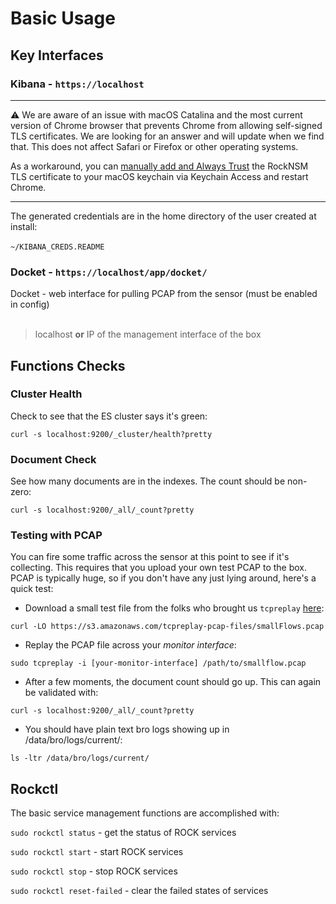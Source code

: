 # Basic Usage

## Key Interfaces

### Kibana - `https://localhost`

---
:warning: We are aware of an issue with macOS Catalina and the most current version of Chrome browser that prevents Chrome from allowing self-signed TLS certificates. We are looking for an answer and will update when we find that. This does not affect Safari or Firefox or other operating systems.

As a workaround, you can [manually add and Always Trust](https://support.apple.com/guide/keychain-access/change-the-trust-settings-of-a-certificate-kyca11871/mac) the RockNSM TLS certificate to your macOS keychain via Keychain Access and restart Chrome.

---

The generated credentials are in the home directory of the user created at install:  
<br>
`~/KIBANA_CREDS.README`  

### Docket - `https://localhost/app/docket/`

Docket - web interface for pulling PCAP from the sensor (must be enabled in config)  
<br>
> localhost **or** IP of the management interface of the box  


## Functions Checks


### Cluster Health
Check to see that the ES cluster says it's green:
```
curl -s localhost:9200/_cluster/health?pretty  
```

### Document Check
See how many documents are in the indexes. The count should be non-zero:
```
curl -s localhost:9200/_all/_count?pretty  
```

### Testing with PCAP
You can fire some traffic across the sensor at this point to see if it's
collecting. This requires that you upload your own test PCAP to the box. PCAP is
typically huge, so if you don't have any just lying around, here's a quick test:  

- Download a small test file from the folks who brought us `tcpreplay`
[here](http://tcpreplay.appneta.com/wiki/captures.html):  
```
curl -LO https://s3.amazonaws.com/tcpreplay-pcap-files/smallFlows.pcap
```
- Replay the PCAP file across your _monitor interface_:  
```
sudo tcpreplay -i [your-monitor-interface] /path/to/smallflow.pcap  
```

- After a few moments, the document count should go up. This can again be
validated with:
```
curl -s localhost:9200/_all/_count?pretty
```
- You should have plain text bro logs showing up in /data/bro/logs/current/:  
```
ls -ltr /data/bro/logs/current/  
```


## Rockctl

The basic service management functions are accomplished with:  

`sudo rockctl status` - get the status of ROCK services

<!-- <p align="center">
<a href="https://asciinema.org/a/z9qgFqFTr9HoeSMpX2gKWXqng" target="\_blank"><img src="https://asciinema.org/a/z9qgFqFTr9HoeSMpX2gKWXqng.png" width="469"/></a>
</p> -->

`sudo rockctl start` - start ROCK services

<!-- <p align="center">
<a href="https://asciinema.org/a/QAxK2iiWEw2bFRKUc5JFri3n9" target="\_blank"><img src="https://asciinema.org/a/QAxK2iiWEw2bFRKUc5JFri3n9.png" width="469"/></a>
</p> -->

`sudo rockctl stop` - stop ROCK services

<!-- <p align="center">
<a href="https://asciinema.org/a/ME56ahRQrj3qmrynGzCc47GyM" target="\_blank"><img src="https://asciinema.org/a/ME56ahRQrj3qmrynGzCc47GyM.png" width="469"/></a>
</p> -->

`sudo rockctl reset-failed` - clear the failed states of services
